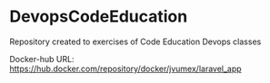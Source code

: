 # DevopsCodeEducation
Repository created to exercises of Code Education Devops classes

Docker-hub URL: https://hub.docker.com/repository/docker/jvumex/laravel_app
